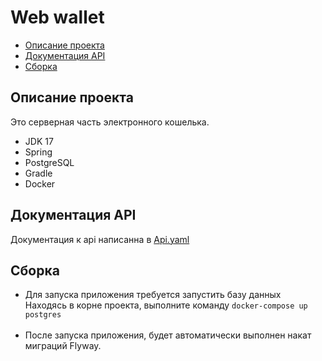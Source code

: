 # Web wallet

* [Описание проекта](#описание-проекта)
* [Документация API](#документация-api)
* [Сборка](#сборка)

## Описание проекта

Это серверная часть электронного кошелька.

* JDK 17
* Spring
* PostgreSQL
* Gradle
* Docker

## Документация API

Документация к api написанна в [Api.yaml](./Api.yaml)

## Сборка

* Для запуска приложения требуется запустить базу данных<br>
  Находясь в корне проекта, выполните команду `docker-compose up postgres`
  <br></br>
* После запуска приложения, будет автоматически выполнен накат миграций Flyway.
